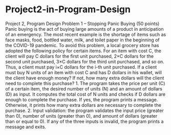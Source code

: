 # Project2-in-Program-Design
Project 2, Program Design Problem 1 – Stopping Panic Buying (50 points) Panic buying is the act of buying large amounts of a product in anticipation of an emergency. The most recent example is the shortage of items such as face masks, food, bottled water, milk, and toilet paper in the beginning of the COVID-19 pandemic. To avoid this problem, a local grocery store has adopted the following policy for certain items. For an item with cost C, the client will pay C dollars for the first unit purchased, 2×C dollars for the second unit purchased, 3×C dollars for the third unit purchased, and so on. Thus, a client must pay i×C dollars for the i-th unit purchased. If a client must buy N units of an item with cost C and has D dollars in his wallet, will the client have enough money? If not, how many extra dollars will the client need to complete this purchase? 1. The program takes the price per unit (C) of a certain item, the desired number of units (N) and an amount of dollars (D) as input. It computes the total cost of N units and checks if D dollars are enough to complete the purchase. If yes, the program prints a message. Otherwise, it prints how many extra dollars are necessary to complete the purchase. 2. Input validation: the program validates the input price (greater than 0), number of units (greater than 0), and amount of dollars (greater than or equal to 0). If any of the three inputs is invalid, the program prints a message and exits.
